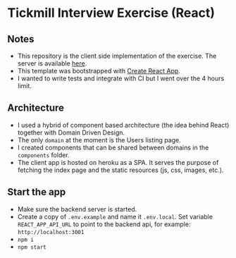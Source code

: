 # Tickmill Interview Exercise (React)

## Notes
- This repository is the client side implementation of the exercise. The server is available [here](https://github.com/subzero10/tickmill-exercise-server).
- This template was bootstrapped with [Create React App](https://github.com/facebook/create-react-app).
- I wanted to write tests and integrate with CI but I went over the 4 hours limit. 

## Architecture
- I used a hybrid of component based architecture (the idea behind React) together with Domain Driven Design.
- The only `domain` at the moment is the Users listing page.
- I created components that can be shared between domains in the `components` folder.
- The client app is hosted on heroku as a SPA. It serves the purpose of fetching the index page and the static resources (js, css, images, etc.). 

## Start the app
- Make sure the backend server is started.
- Create a copy of `.env.example` and name it `.env.local`. Set variable `REACT_APP_API_URL` to point to the backend api, for example: `http://localhost:3001`
- `npm i`
- `npm start`
